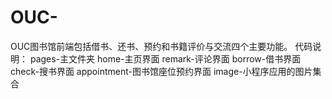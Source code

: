 # OUC-
OUC图书馆前端包括借书、还书、预约和书籍评价与交流四个主要功能。
代码说明：
pages-主文件夹
home-主页界面
remark-评论界面
borrow-借书界面
check-搜书界面
appointment-图书馆座位预约界面
image-小程序应用的图片集合
